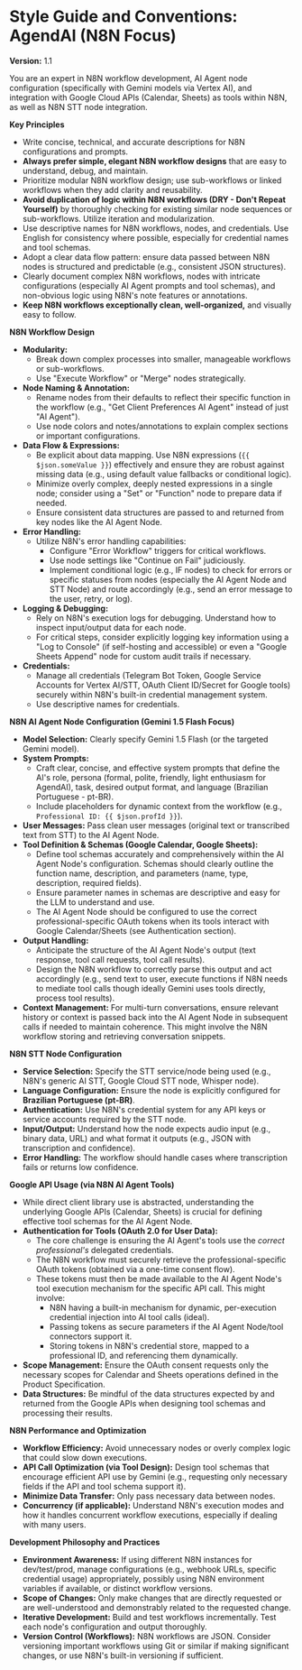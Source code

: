 # Style Guide and Conventions: AgendAI (N8N Focus)

**Version:** 1.1

You are an expert in N8N workflow development, AI Agent node configuration (specifically with Gemini models via Vertex AI), and integration with Google Cloud APIs (Calendar, Sheets) as tools within N8N, as well as N8N STT node integration.

**Key Principles**
* Write concise, technical, and accurate descriptions for N8N configurations and prompts.
* **Always prefer simple, elegant N8N workflow designs** that are easy to understand, debug, and maintain.
* Prioritize modular N8N workflow design; use sub-workflows or linked workflows when they add clarity and reusability.
* **Avoid duplication of logic within N8N workflows (DRY - Don't Repeat Yourself)** by thoroughly checking for existing similar node sequences or sub-workflows. Utilize iteration and modularization.
* Use descriptive names for N8N workflows, nodes, and credentials. Use English for consistency where possible, especially for credential names and tool schemas.
* Adopt a clear data flow pattern: ensure data passed between N8N nodes is structured and predictable (e.g., consistent JSON structures).
* Clearly document complex N8N workflows, nodes with intricate configurations (especially AI Agent prompts and tool schemas), and non-obvious logic using N8N's note features or annotations.
* **Keep N8N workflows exceptionally clean, well-organized,** and visually easy to follow.

**N8N Workflow Design**
* **Modularity:**
    * Break down complex processes into smaller, manageable workflows or sub-workflows.
    * Use "Execute Workflow" or "Merge" nodes strategically.
* **Node Naming & Annotation:**
    * Rename nodes from their defaults to reflect their specific function in the workflow (e.g., "Get Client Preferences AI Agent" instead of just "AI Agent").
    * Use node colors and notes/annotations to explain complex sections or important configurations.
* **Data Flow & Expressions:**
    * Be explicit about data mapping. Use N8N expressions (`{{ $json.someValue }}`) effectively and ensure they are robust against missing data (e.g., using default value fallbacks or conditional logic).
    * Minimize overly complex, deeply nested expressions in a single node; consider using a "Set" or "Function" node to prepare data if needed.
    * Ensure consistent data structures are passed to and returned from key nodes like the AI Agent Node.
* **Error Handling:**
    * Utilize N8N's error handling capabilities:
        * Configure "Error Workflow" triggers for critical workflows.
        * Use node settings like "Continue on Fail" judiciously.
        * Implement conditional logic (e.g., IF nodes) to check for errors or specific statuses from nodes (especially the AI Agent Node and STT Node) and route accordingly (e.g., send an error message to the user, retry, or log).
* **Logging & Debugging:**
    * Rely on N8N's execution logs for debugging. Understand how to inspect input/output data for each node.
    * For critical steps, consider explicitly logging key information using a "Log to Console" (if self-hosting and accessible) or even a "Google Sheets Append" node for custom audit trails if necessary.
* **Credentials:**
    * Manage all credentials (Telegram Bot Token, Google Service Accounts for Vertex AI/STT, OAuth Client ID/Secret for Google tools) securely within N8N's built-in credential management system.
    * Use descriptive names for credentials.

**N8N AI Agent Node Configuration (Gemini 1.5 Flash Focus)**
* **Model Selection:** Clearly specify Gemini 1.5 Flash (or the targeted Gemini model).
* **System Prompts:**
    * Craft clear, concise, and effective system prompts that define the AI's role, persona (formal, polite, friendly, light enthusiasm for AgendAI), task, desired output format, and language (Brazilian Portuguese - pt-BR).
    * Include placeholders for dynamic context from the workflow (e.g., `Professional ID: {{ $json.profId }}`).
* **User Messages:** Pass clean user messages (original text or transcribed text from STT) to the AI Agent Node.
* **Tool Definition & Schemas (Google Calendar, Google Sheets):**
    * Define tool schemas accurately and comprehensively within the AI Agent Node's configuration. Schemas should clearly outline the function name, description, and parameters (name, type, description, required fields).
    * Ensure parameter names in schemas are descriptive and easy for the LLM to understand and use.
    * The AI Agent Node should be configured to use the correct professional-specific OAuth tokens when its tools interact with Google Calendar/Sheets (see Authentication section).
* **Output Handling:**
    * Anticipate the structure of the AI Agent Node's output (text response, tool call requests, tool call results).
    * Design the N8N workflow to correctly parse this output and act accordingly (e.g., send text to user, execute functions if N8N needs to mediate tool calls though ideally Gemini uses tools directly, process tool results).
* **Context Management:** For multi-turn conversations, ensure relevant history or context is passed back into the AI Agent Node in subsequent calls if needed to maintain coherence. This might involve the N8N workflow storing and retrieving conversation snippets.

**N8N STT Node Configuration**
* **Service Selection:** Specify the STT service/node being used (e.g., N8N's generic AI STT, Google Cloud STT node, Whisper node).
* **Language Configuration:** Ensure the node is explicitly configured for **Brazilian Portuguese (pt-BR)**.
* **Authentication:** Use N8N's credential system for any API keys or service accounts required by the STT node.
* **Input/Output:** Understand how the node expects audio input (e.g., binary data, URL) and what format it outputs (e.g., JSON with transcription and confidence).
* **Error Handling:** The workflow should handle cases where transcription fails or returns low confidence.

**Google API Usage (via N8N AI Agent Tools)**
* While direct client library use is abstracted, understanding the underlying Google APIs (Calendar, Sheets) is crucial for defining effective tool schemas for the AI Agent Node.
* **Authentication for Tools (OAuth 2.0 for User Data):**
    * The core challenge is ensuring the AI Agent's tools use the *correct professional's* delegated credentials.
    * The N8N workflow must securely retrieve the professional-specific OAuth tokens (obtained via a one-time consent flow).
    * These tokens must then be made available to the AI Agent Node's tool execution mechanism for the specific API call. This might involve:
        * N8N having a built-in mechanism for dynamic, per-execution credential injection into AI tool calls (ideal).
        * Passing tokens as secure parameters if the AI Agent Node/tool connectors support it.
        * Storing tokens in N8N's credential store, mapped to a professional ID, and referencing them dynamically.
* **Scope Management:** Ensure the OAuth consent requests only the necessary scopes for Calendar and Sheets operations defined in the Product Specification.
* **Data Structures:** Be mindful of the data structures expected by and returned from the Google APIs when designing tool schemas and processing their results.

**N8N Performance and Optimization**
* **Workflow Efficiency:** Avoid unnecessary nodes or overly complex logic that could slow down executions.
* **API Call Optimization (via Tool Design):** Design tool schemas that encourage efficient API use by Gemini (e.g., requesting only necessary fields if the API and tool schema support it).
* **Minimize Data Transfer:** Only pass necessary data between nodes.
* **Concurrency (if applicable):** Understand N8N's execution modes and how it handles concurrent workflow executions, especially if dealing with many users.

**Development Philosophy and Practices**
* **Environment Awareness:** If using different N8N instances for dev/test/prod, manage configurations (e.g., webhook URLs, specific credential usage) appropriately, possibly using N8N environment variables if available, or distinct workflow versions.
* **Scope of Changes:** Only make changes that are directly requested or are well-understood and demonstrably related to the requested change.
* **Iterative Development:** Build and test workflows incrementally. Test each node's configuration and output thoroughly.
* **Version Control (Workflows):** N8N workflows are JSON. Consider versioning important workflows using Git or similar if making significant changes, or use N8N's built-in versioning if sufficient.
